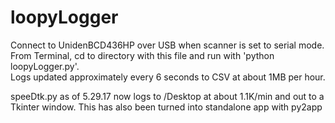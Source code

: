 # loopyLogger

Connect to UnidenBCD436HP over USB when scanner is set to serial mode.  
From Terminal, cd to directory with this file and run with 'python loopyLogger.py'.  
Logs updated approximately every 6 seconds to CSV at about 1MB per hour.


speeDtk.py
as of 5.29.17 now logs to /Desktop at about 1.1K/min and out to a Tkinter window.  This has also been turned into standalone app with py2app


